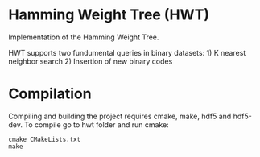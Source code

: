 # Hamming Weight Tree (HWT)
Implementation of the Hamming Weight Tree.

HWT supports two fundumental queries in binary datasets: 1) K nearest neighbor search 2) Insertion of new binary codes

# Compilation
Compiling and building the project requires cmake, make, hdf5 and hdf5-dev. To compile go to hwt folder and run cmake:

```
cmake CMakeLists.txt
make
```
